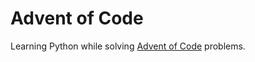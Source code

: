 # Advent of Code
Learning Python while solving [Advent of Code](https://adventofcode.com/) problems.
